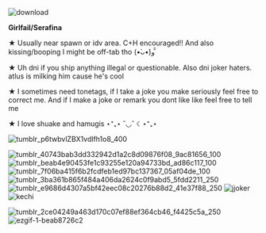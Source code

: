 ![download](https://github.com/user-attachments/assets/a1c910f8-fb0c-4486-b05f-1de6d0477f8a)

**Girlfail/Serafina**

★ Usually near spawn or idv area. C+H encouraged!! And also kissing/booping I might be off-tab tho (•̀ᴗ•́)و ̑̑

★ Uh dni if you ship anything illegal or questionable. Also dni joker haters. atlus is milking him cause he's cool

★ I sometimes need tonetags, if I take a joke you make seriously feel free to correct me. And if I make a joke or remark you dont like like feel free to tell me

★ I love shuake and hamugis ⋆⁺₊⋆ ˘◡˘ ☾⋆⁺₊⋆

![tumblr_p6twbvlZBX1vdlfh1o8_400](https://github.com/user-attachments/assets/88fb738a-1b87-4912-9aed-79ea9ad13ee5)

![tumblr_40743bab3dd332942d1a2c8d09876f08_9ac81656_100](https://github.com/user-attachments/assets/66125c49-cd8b-4d28-9777-02c1f9b7bbba)
![tumblr_beab4e90453fe1c93255e120a94733bd_ad86c117_100](https://github.com/user-attachments/assets/0ba13fbe-15db-49de-b2e3-38e93cc420f1)
![tumblr_7f06ba415f6b2fcdfeb1ed97bc137367_05af04de_100](https://github.com/user-attachments/assets/0a9782fd-f07b-456a-a47c-7602fcf30754)
![tumblr_3ba361b865f484a406da2624c0f9abd5_5fdd2211_250](https://github.com/user-attachments/assets/a8c87874-d1b3-4001-869a-f908bab179a2)
![tumblr_e9686d4307a5bf42eec08c20276b88d2_41e37f88_250](https://github.com/user-attachments/assets/76177de2-915e-4010-82a4-88dcfe9ed51c)
![jjoker](https://github.com/user-attachments/assets/b8fd6da8-0476-45ba-8d9c-c562620fdd4b)
![kechi](https://github.com/user-attachments/assets/9a812e74-f861-494c-a02f-9d54c6f9b29d)


![tumblr_2ce04249a463d170c07ef88ef364cb46_f4425c5a_250](https://github.com/user-attachments/assets/b7ca5c90-e3fb-4f5d-ae00-e40ac4636112)
![ezgif-1-beab8726c2](https://github.com/user-attachments/assets/325f382f-c968-4828-97e5-f645c6582691)


